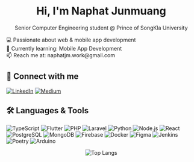 <h1 align="center">Hi, I'm Naphat Junmuang</h1>

<p align="center"> Senior Computer Engineering student @ Prince of SongKla University</p>
💻 Passionate about web & mobile app development<br/>
🌱 Currently learning: Mobile App Development<br/>
📫 Reach me at: naphatjm.work@gmail.com<br/>


## 🔗 Connect with me

[![LinkedIn](https://img.shields.io/badge/LinkedIn-blue?logo=linkedin&style=flat-square)](https://linkedin.com/in/naphat-junmuang)
[![Medium](https://img.shields.io/badge/Medium-black?logo=medium&style=flat-square)](https://medium.com/@naphatjm.work)


## 🛠️ Languages & Tools

![TypeScript](https://img.shields.io/badge/-TypeScript-3178C6?logo=typescript&logoColor=white&style=flat-square)
![Flutter](https://img.shields.io/badge/-Flutter-02569B?logo=flutter&logoColor=white&style=flat-square)
![PHP](https://img.shields.io/badge/-PHP-777BB4?logo=php&logoColor=white&style=flat-square)
![Laravel](https://img.shields.io/badge/-Laravel-FF2D20?logo=laravel&logoColor=white&style=flat-square)
![Python](https://img.shields.io/badge/-Python-3776AB?logo=python&logoColor=white&style=flat-square)
![Node.js](https://img.shields.io/badge/-Node.js-339933?logo=node.js&logoColor=white&style=flat-square)
![React](https://img.shields.io/badge/-React-20232A?logo=react&logoColor=61DAFB&style=flat-square)
![PostgreSQL](https://img.shields.io/badge/-PostgreSQL-4169E1?logo=postgresql&logoColor=white&style=flat-square)
![MongoDB](https://img.shields.io/badge/-MongoDB-47A248?logo=mongodb&logoColor=white&style=flat-square)
![Firebase](https://img.shields.io/badge/-Firebase-FFCA28?logo=firebase&logoColor=black&style=flat-square)
![Docker](https://img.shields.io/badge/-Docker-2496ED?logo=docker&logoColor=white&style=flat-square)
![Figma](https://img.shields.io/badge/-Figma-000000?logo=figma&logoColor=white&style=flat-square)
![Jenkins](https://img.shields.io/badge/-Jenkins-D24939?logo=jenkins&logoColor=white&style=flat-square)
![Poetry](https://img.shields.io/badge/-Poetry-60A5FA?logo=poetry&logoColor=white&style=flat-square)
![Arduino](https://img.shields.io/badge/-Arduino-00979D?logo=arduino&logoColor=white&style=flat-square)


<div align="center">
  <img src="https://github-readme-stats.vercel.app/api/top-langs?username=naphatjm&show_icons=true&locale=en&layout=compact" alt="Top Langs" />
</div>
